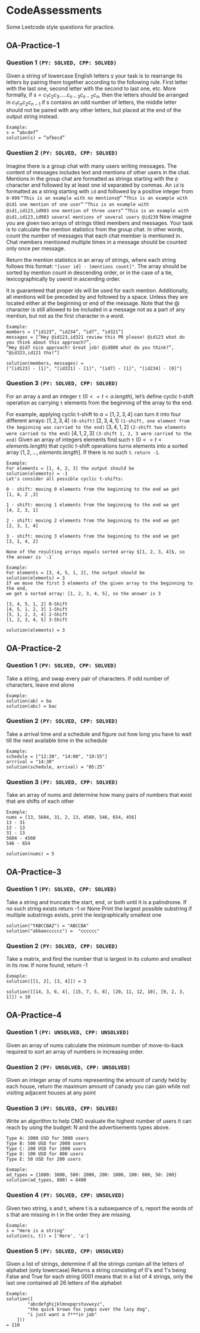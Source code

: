 # CodeAssessments
Some Leetcode style questions for practice. 

## OA-Practice-1 

### Question 1 `(PY: SOLVED, CPP: SOLVED)`
Given a string of lowercase English letters s your task is to rearrange its letters by pairing them together according to the following rule. First letter with the last one, second letter with the second to last one, etc. More formally, if $s = c_1c_2c_3…..c_{n-3}c_{n-2}c_n$, then the letters should be arranged in $c_1c_nc_2c_{n-1}$ if s contains an odd number of letters, the middle letter should not be paired with any other letters, but placed at the end of the output string instead. 
```
Example:
s = “abcdef”
solution(s) = “afbecd”
```


### Question 2 `(PY: SOLVED, CPP: SOLVED)`
Imagine there is a group chat with many users writing messages. The content of messages includes text and mentions of other users in the chat. Mentions in the group chat are formatted as strings starting with the `@` character and followed by at least one id separated by commas. An `id` is formatted as a string starting with `id` and followed by a positive integer from ```0-999```
`“This is an example with no mentions@”`
`“This is an example with @id1 one mention of one user”`
`“This is an example with @id1,id123,id983 one mention of three users”`
`“This is an example with @id1,id123,id983 several mentions of several users @id239`
    Now imagine you are given two arrays of strings titled members and messages. Your task is to calculate the mention statistics from the group chat. In other words, count the number of messages that each chat member is mentioned in. Chat members mentioned multiple times in a message should be counted only once per message.

Return the mention statistics in an array of strings, where each string follows this format: ```"[user id] - [mentions count]"```. The array should be sorted by mention count in descending order, or in the case of a tie, lexicographically by userid in ascending order.

It is guaranteed that proper ids will be used for each mention. Additionally, all mentions will be preceded by and followed by a space. Unless they are located either at the beginning or end of the message. Note that the @ character is still allowed to be included in a message not as a part of any mention, but not as the first character in a word. 
```
Example:  
members = [“id123”, “id234”, “id7”, “id321”]
messages = [“Hey @id123,id321 review this PR please! @id123 what do you think about this approach?”, 
“Hey @id7 nice approach! Great job! @id800 what do you think?”, “@id323,id121 thx!”]

solution(members, messages) =
["[id123] - [1]", "[id321] - [1]", "[id7] - [1]", "[id234] - [0]"]
```


### Question 3 `(PY: SOLVED, CPP: SOLVED)`
For an array a and an integer `t` $(0 <= t < a.length)$, let’s define cyclic t-shift operation as carrying `t` elements from the beginning of the array to the end. 

For example, applying cyclic t-shift to $a = [1, 2, 3, 4]$ can turn it into four different arrays:
$[1, 2, 3, 4]$ `(0-shift)`
$[2, 3, 4, 1]$ `(1-shift, one element from the beginning was carried to the end)`
$[3, 4, 1, 2]$ `(2-shift two elements were carried to the end)`
$[4, 1, 2, 3]$ `(3-shift 1, 2, 3 were carried to the end)`
Given an array of integers elements find such `t` $(0 <= t < elements.length)$ that cyclic t-shift operations turns elements into a sorted array $[1, 2, . . . , elements.length]$. If there is no such `t`. `return -1`. 
```
Example: 
For elements = [1, 4, 2, 3] the output should be 
solution(elements) = -1 
Let's consider all possible cyclic t-shifts: 

0 - shift: moving 0 elements from the beginning to the end we get
[1, 4, 2 ,3]

1 - shift: moving 1 elements from the beginning to the end we get
[4, 2, 3, 1]

2 - shift: moving 2 elements from the beginning to the end we get
[2, 3, 1, 4]

3 - shift: moving 3 elements from the beginning to the end we get
[3, 1, 4, 2] 

None of the resulting arrays equals sorted array $[1, 2, 3, 4]$, so the answer is `-1`
```
```
Example:
For elements = [3, 4, 5, 1, 2], the output should be solution(elements) = 3
If we move the first 3 elements of the given array to the beginning to the end, 
we get a sorted array: [1, 2, 3, 4, 5], so the answer is 3

[3, 4, 5, 1, 2] 0-Shift
[4, 5, 1, 2, 3] 1-Shift
[5, 1, 2, 3, 4] 2-Shift
[1, 2, 3, 4, 5] 3-Shift

solution(elements) = 3
```


## OA-Practice-2

### Question 1 `(PY: SOLVED, CPP: SOLVED)`
Take a string, and swap every pair of characters. If odd number of characters, leave end alone
```
Example:
solution(ab) = ba
solution(abc) = bac
```

### Question 2 `(PY: SOLVED, CPP: SOLVED)`
Take a arrival time and a schedule and figure out how long you have to wait till the next available time in the schedule
```
Example:
schedule = ["12:30", "14:00", "19:55"]
arrrival = "14:30"
solution(schedule, arrival) = "05:25"
```

### Question 3 `(PY: SOLVED, CPP: SOLVED)`
Take an array of nums and determine how many pairs of numbers that exist that are shifts of each other
```
Example:
nums = [13, 5604, 31, 2, 13, 4560, 546, 654, 456]
13 - 31
13 - 13
31 - 13
5604 - 4560
546 - 654

solution(nums) = 5
```
## OA-Practice-3

### Question 1 `(PY: SOLVED, CPP: SOLVED)`
Take a string and truncate the start, end, or both until it is a palindrome.
If no such string exists return -1 or None
Print the largest possible substring
if multiple substrings exists, print the lexigraphically smallest one
```
solution("YABCCBAZ") = "ABCCBA"
solution("abbaecccccc") =  "cccccc"
```

### Question 2 `(PY: SOLVED, CPP: SOLVED)`
Take a matrix, and find the number that is largest in its column and smallest in its row.
If none found, return -1
```
Exmaple:
solution([[1, 2], [3, 4]]) = 3

solution([[14, 3, 6, 4], [15, 7, 5, 8], [20, 11, 12, 10], [9, 2, 3, 1]]) = 10

```

## OA-Practice-4

### Question 1 `(PY: UNSOLVED, CPP: UNSOLVED)`
Given an array of nums calculate the minimum number of move-to-back required to sort an array of numbers in increasing order. 


### Question 2 `(PY: UNSOLVED, CPP: UNSOLVED)`
Given an integer array of nums representing the amount of candy held by each house, return the maximum amount of canady you can gain while not visiting adjacent houses at any point


### Question 3 `(PY: SOLVED, CPP: SOLVED)`

Write an algorithm to help CMO evaluate the highest number of users it can reach by using the budget: N and the advertisements types above.
```
Type A: 1000 USD for 3000 users
Type B: 500 USD for 2000 users
Type C: 200 USD for 1000 users
Type D: 100 USD for 800 users
Type E: 50 USD for 200 users

Exmaple:
ad_types = {1000: 3000, 500: 2000, 200: 1000, 100: 800, 50: 200} 
solution(ad_types, 800) = 6400
```


### Question 4 `(PY: SOLVED, CPP: UNSOLVED)`
Given two string, s and t, where t is a subsequence of s, report the words of s that are missing in t in the order they are missing.
```
Example:
s = "Here is a string"
solution(s, t)) = ['Here', 'a']
```

### Question 5 `(PY: SOLVED, CPP: UNSOLVED)`
Given a list of strings, determine if all the strings contain all the letters of alphabet (only lowercase)
Returns a string consisting of 0's and 1's being False and True for each string
0001 means that in a list of 4 strings, only the last one contained all 26 letters of the alphabet

```
Example:
solution([
        "abcdefghijklmnopqrstuvwxyz",
        "the quick brown fox jumps over the lazy dog",
        "i just want a f***in job"
    ]))
= 110
```